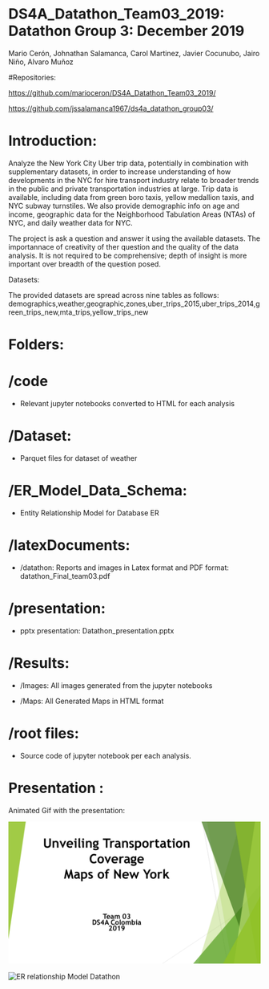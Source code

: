 # DS4A_Datathon_Team03_2019:  Datathon Group 3: December 2019



Mario Cerón, Johnathan Salamanca, Carol Martinez, Javier Cocunubo, Jairo Niño, Alvaro Muñoz

#Repositories: 

https://github.com/marioceron/DS4A_Datathon_Team03_2019/

https://github.com/jssalamanca1967/ds4a_datathon_group03/

# Introduction: 

Analyze the New York City Uber trip data, potentially in combination with supplementary datasets, in order to increase understanding of how developments in the NYC for hire transport industry relate to broader trends in the public and private transportation industries at large.  Trip data is available, including data from green boro taxis, yellow medallion taxis, and NYC subway turnstiles. We also provide demographic info on age and income, geographic data for the Neighborhood Tabulation Areas (NTAs) of NYC, and daily weather data for NYC.

The project is ask a question and answer it using the available datasets. The importannace of creativity of ther question and the quality of the data analysis. It is not required to be comprehensive; depth of insight is more important over breadth of the question posed.

Datasets: 

The provided datasets are spread across nine tables as follows:
demographics,weather,geographic,zones,uber_trips_2015,uber_trips_2014,green_trips_new,mta_trips,yellow_trips_new

# Folders:

# /code
* Relevant jupyter notebooks converted to HTML for each analysis

# /Dataset: 
* Parquet files for dataset of weather


# /ER_Model_Data_Schema: 
* Entity Relationship Model for Database ER

# /latexDocuments: 
* /datathon: Reports and images in Latex format and PDF format: datathon_Final_team03.pdf

# /presentation: 
* pptx presentation: Datathon_presentation.pptx

# /Results: 
* /Images: All images generated from the jupyter notebooks

* /Maps: All Generated Maps in HTML format 

# /root files: 
* Source code of jupyter notebook per each analysis.

# Presentation :

Animated Gif with the presentation:

![Datathon Presentation](presentation/Datathon_presentation.gif)





![ER relationship Model Datathon](ER_Model_Data_Schema/Modelo_ER_Datathon.jpg)
